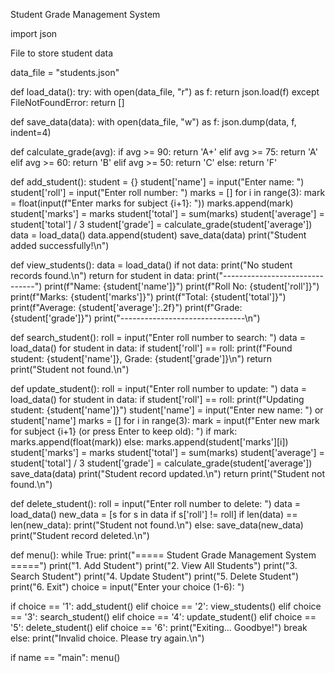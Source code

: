 Student Grade Management System

import json

File to store student data

data_file = "students.json"

def load_data(): try: with open(data_file, "r") as f: return json.load(f) except FileNotFoundError: return []

def save_data(data): with open(data_file, "w") as f: json.dump(data, f, indent=4)

def calculate_grade(avg): if avg >= 90: return 'A+' elif avg >= 75: return 'A' elif avg >= 60: return 'B' elif avg >= 50: return 'C' else: return 'F'

def add_student(): student = {} student['name'] = input("Enter name: ") student['roll'] = input("Enter roll number: ") marks = [] for i in range(3): mark = float(input(f"Enter marks for subject {i+1}: ")) marks.append(mark) student['marks'] = marks student['total'] = sum(marks) student['average'] = student['total'] / 3 student['grade'] = calculate_grade(student['average']) data = load_data() data.append(student) save_data(data) print("Student added successfully!\n")

def view_students(): data = load_data() if not data: print("No student records found.\n") return for student in data: print("-------------------------------") print(f"Name: {student['name']}") print(f"Roll No: {student['roll']}") print(f"Marks: {student['marks']}") print(f"Total: {student['total']}") print(f"Average: {student['average']:.2f}") print(f"Grade: {student['grade']}") print("-------------------------------\n")

def search_student(): roll = input("Enter roll number to search: ") data = load_data() for student in data: if student['roll'] == roll: print(f"Found student: {student['name']}, Grade: {student['grade']}\n") return print("Student not found.\n")

def update_student(): roll = input("Enter roll number to update: ") data = load_data() for student in data: if student['roll'] == roll: print(f"Updating student: {student['name']}") student['name'] = input("Enter new name: ") or student['name'] marks = [] for i in range(3): mark = input(f"Enter new mark for subject {i+1} (or press Enter to keep old): ") if mark: marks.append(float(mark)) else: marks.append(student['marks'][i]) student['marks'] = marks student['total'] = sum(marks) student['average'] = student['total'] / 3 student['grade'] = calculate_grade(student['average']) save_data(data) print("Student record updated.\n") return print("Student not found.\n")

def delete_student(): roll = input("Enter roll number to delete: ") data = load_data() new_data = [s for s in data if s['roll'] != roll] if len(data) == len(new_data): print("Student not found.\n") else: save_data(new_data) print("Student record deleted.\n")

def menu(): while True: print("===== Student Grade Management System =====") print("1. Add Student") print("2. View All Students") print("3. Search Student") print("4. Update Student") print("5. Delete Student") print("6. Exit") choice = input("Enter your choice (1-6): ")

if choice == '1':
        add_student()
    elif choice == '2':
        view_students()
    elif choice == '3':
        search_student()
    elif choice == '4':
        update_student()
    elif choice == '5':
        delete_student()
    elif choice == '6':
        print("Exiting... Goodbye!")
        break
    else:
        print("Invalid choice. Please try again.\n")

if name == "main": menu()

